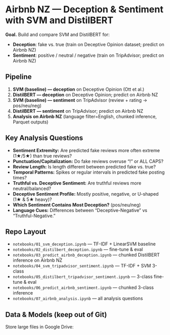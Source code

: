 # Airbnb NZ — Deception & Sentiment with SVM and DistilBERT

**Goal.** Build and compare SVM and DistilBERT for:
- **Deception**: fake vs. true (train on Deceptive Opinion dataset; predict on Airbnb NZ)
- **Sentiment**: positive / neutral / negative (train on TripAdvisor; predict on Airbnb NZ)

## Pipeline
1) **SVM (baseline) — deception** on Deceptive Opinion (Ott et al.)  
2) **DistilBERT — deception** on Deceptive Opinion; predict on Airbnb NZ  
3) **SVM (baseline) — sentiment** on TripAdvisor (review + rating → pos/neu/neg)  
4) **DistilBERT — sentiment** on TripAdvisor; predict on Airbnb NZ  
5) **Analysis on Airbnb NZ** (language filter=English, chunked inference, Parquet outputs)

## Key Analysis Questions
- **Sentiment Extremity:** Are predicted fake reviews more often extreme (1★/5★) than true reviews?
- **Punctuation/Capitalization:** Do fake reviews overuse “!” or ALL CAPS?
- **Review Length:** Is length different between predicted fake vs. true?
- **Temporal Patterns:** Spikes or regular intervals in predicted fake posting times?
- **Truthful vs. Deceptive Sentiment:** Are truthful reviews more neutral/balanced?
- **Deceptive Sentiment Profile:** Mostly positive, negative, or U-shaped (1★ & 5★ heavy)?
- **Which Sentiment Contains Most Deception?** (pos/neu/neg)
- **Language Cues:** Differences between “Deceptive-Negative” vs “Truthful-Negative.”

## Repo Layout
- `notebooks/01_svm_deception.ipynb` — TF-IDF + LinearSVM baseline  
- `notebooks/02_distilbert_deception.ipynb` — fine-tune & eval  
- `notebooks/03_predict_airbnb_deception.ipynb` — chunked DistilBERT inference on Airbnb NZ  
- `notebooks/04_svm_tripadvisor_sentiment.ipynb` — TF-IDF + SVM 3-class  
- `notebooks/05_distilbert_tripadvisor_sentiment.ipynb` — 3-class fine-tune & eval  
- `notebooks/06_predict_airbnb_sentiment.ipynb` — chunked 3-class inference  
- `notebooks/07_airbnb_analysis.ipynb` — all analysis questions

## Data & Models (keep out of Git)
Store large files in Google Drive:
